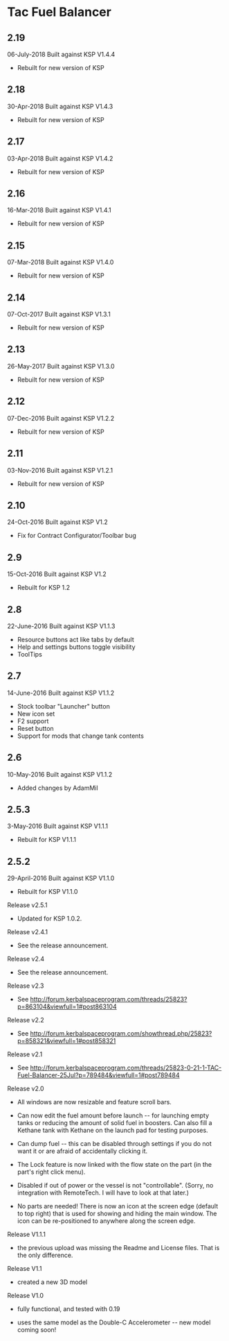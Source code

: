 Tac Fuel Balancer
=================

2.19
----
06-July-2018 Built against KSP V1.4.4
* Rebuilt for new version of KSP



2.18
----
30-Apr-2018 Built against KSP V1.4.3
* Rebuilt for new version of KSP



2.17
----
03-Apr-2018 Built against KSP V1.4.2
* Rebuilt for new version of KSP



2.16
----
16-Mar-2018 Built against KSP V1.4.1
* Rebuilt for new version of KSP



2.15
----
07-Mar-2018 Built against KSP V1.4.0
* Rebuilt for new version of KSP



2.14
----
07-Oct-2017 Built against KSP V1.3.1
* Rebuilt for new version of KSP



2.13
----
26-May-2017 Built against KSP V1.3.0
* Rebuilt for new version of KSP



2.12
----
07-Dec-2016 Built against KSP V1.2.2
* Rebuilt for new version of KSP



2.11
----
03-Nov-2016 Built against KSP V1.2.1
* Rebuilt for new version of KSP



2.10
----
24-Oct-2016 Built against KSP V1.2
* Fix for Contract Configurator/Toolbar bug



2.9
---
15-Oct-2016 Built against KSP V1.2
* Rebuilt for KSP 1.2



2.8
---
22-June-2016 Built against KSP V1.1.3

* Resource buttons act like tabs by default
* Help and settings buttons toggle visibility
* ToolTips



2.7
---
14-June-2016 Built against KSP V1.1.2

* Stock toolbar "Launcher" button
* New icon set
* F2 support
* Reset button
* Support for mods that change tank contents



2.6
---
10-May-2016 Built against KSP V1.1.2

* Added changes by AdamMil



2.5.3
-----
3-May-2016 Built against KSP V1.1.1

* Rebuilt for KSP V1.1.1



2.5.2
-----
29-April-2016 Built against KSP V1.1.0

* Rebuilt for KSP V1.1.0



Release v2.5.1

- Updated for KSP 1.0.2.

Release v2.4.1

- See the release announcement.

Release v2.4

- See the release announcement.

Release v2.3

- See http://forum.kerbalspaceprogram.com/threads/25823?p=863104&viewfull=1#post863104

Release v2.2

- See http://forum.kerbalspaceprogram.com/showthread.php/25823?p=858321&viewfull=1#post858321

Release v2.1

- See http://forum.kerbalspaceprogram.com/threads/25823-0-21-1-TAC-Fuel-Balancer-25Jul?p=789484&viewfull=1#post789484

Release v2.0

- All windows are now resizable and feature scroll bars.

- Can now edit the fuel amount before launch -- for launching empty tanks or reducing the amount of solid fuel in boosters. Can also fill a Kethane tank with Kethane on the launch pad for testing purposes.

- Can dump fuel -- this can be disabled through settings if you do not want it or are afraid of accidentally clicking it.

- The Lock feature is now linked with the flow state on the part (in the part's right click menu).

- Disabled if out of power or the vessel is not "controllable". (Sorry, no integration with RemoteTech. I will have to look at that later.)

- No parts are needed! There is now an icon at the screen edge (default to top right) that is used for showing and hiding the main window. The icon can be re-positioned to anywhere along the screen edge.

Release V1.1.1

- the previous upload was missing the Readme and License files. That is the only difference.

Release V1.1

- created a new 3D model

Release V1.0

- fully functional, and tested with 0.19

- uses the same model as the Double-C Accelerometer -- new model coming soon!